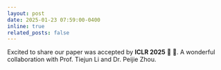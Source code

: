 ```yaml
---
layout: post
date: 2025-01-23 07:59:00-0400
inline: true
related_posts: false
---
```


Excited to share our paper was accepted by **ICLR 2025** :tada: :tada:. A wonderful collaboration with Prof. Tiejun Li and Dr. Peijie Zhou.